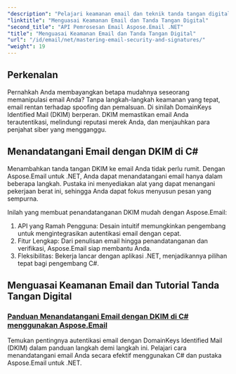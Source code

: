 ```yaml
---
"description": "Pelajari keamanan email dan teknik tanda tangan digital di Aspose.Email untuk .NET. Jelajahi tutorial langkah demi langkah, termasuk penandatanganan DKIM di C#."
"linktitle": "Menguasai Keamanan Email dan Tanda Tangan Digital"
"second_title": "API Pemrosesan Email Aspose.Email .NET"
"title": "Menguasai Keamanan Email dan Tanda Tangan Digital"
"url": "/id/email/net/mastering-email-security-and-signatures/"
"weight": 19
---
```


## Perkenalan 

Pernahkah Anda membayangkan betapa mudahnya seseorang memanipulasi email Anda? Tanpa langkah-langkah keamanan yang tepat, email rentan terhadap spoofing dan pemalsuan. Di sinilah DomainKeys Identified Mail (DKIM) berperan. DKIM memastikan email Anda terautentikasi, melindungi reputasi merek Anda, dan menjauhkan para penjahat siber yang mengganggu.  

## Menandatangani Email dengan DKIM di C#  

Menambahkan tanda tangan DKIM ke email Anda tidak perlu rumit. Dengan Aspose.Email untuk .NET, Anda dapat menandatangani email hanya dalam beberapa langkah. Pustaka ini menyediakan alat yang dapat menangani pekerjaan berat ini, sehingga Anda dapat fokus menyusun pesan yang sempurna.  

Inilah yang membuat penandatanganan DKIM mudah dengan Aspose.Email:  

1. API yang Ramah Pengguna: Desain intuitif memungkinkan pengembang untuk mengintegrasikan autentikasi email dengan cepat.  
2. Fitur Lengkap: Dari penulisan email hingga penandatanganan dan verifikasi, Aspose.Email siap membantu Anda.  
3. Fleksibilitas: Bekerja lancar dengan aplikasi .NET, menjadikannya pilihan tepat bagi pengembang C#.

## Menguasai Keamanan Email dan Tutorial Tanda Tangan Digital
### [Panduan Menandatangani Email dengan DKIM di C# menggunakan Aspose.Email](./guide-to-signing-emails-with-dkim/)
Temukan pentingnya autentikasi email dengan DomainKeys Identified Mail (DKIM) dalam panduan langkah demi langkah ini. Pelajari cara menandatangani email Anda secara efektif menggunakan C# dan pustaka Aspose.Email untuk .NET.